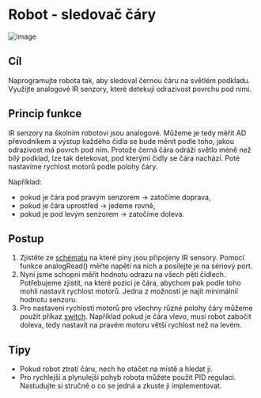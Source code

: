 # Robot - sledovač čáry

![image](https://github.com/user-attachments/assets/301a7379-6dd8-475c-8167-543b4badf264)


## Cíl
Naprogramujte robota tak, aby sledoval černou čáru na světlém podkladu. Využijte analogové IR senzory, které detekují odrazivost povrchu pod nimi. 

## Princip funkce
IR senzory na školním robotovi jsou analogové. Můžeme je tedy měřit AD převodníkem a výstup každého čidla se bude měnit podle toho, jakou odrazivost má povrch pod ním. Protože černá čára odráží světlo méně než bílý podklad, lze tak detekovat, pod kterými čidly se čára nachází. Poté nastavíme rychlost motorů podle polohy čáry.

Například:
- pokud je čára pod pravým senzorem → zatočíme doprava,
- pokud je čára uprostřed → jedeme rovně,
- pokud je pod levým senzorem → zatočíme doleva.

## Postup
1. Zjistěte ze [schématu](https://github.com/TomasChovanec/Arduino_robotek/blob/master/FrenGP_robot/Robot_schematics.pdf) na které piny jsou připojeny IR sensory. Pomocí funkce analogRead() měřte napětí na nich a posílejte je na sériový port.
2. Nyní jsme schopni měřit hodnotu odrazu na všech pěti čidlech. Potřebujeme zjistit, na které pozici je čára, abychom pak podle toho mohli nastavit rychlost motorů. Jedna z možností je najít minimálníí hodnotu senzoru.
3. Pro nastavení rychlosti motorů pro všechny různé polohy čáry můžeme použít příkaz [switch](https://www.itnetwork.cz/hardware-pc/arduino/programovaci-jazyk/podminky-a-jejich-pouziti#_switch). Například pokud je čára vlevo, musí robot zabočit doleva, tedy nastavit na pravém motoru větší rychlost než na levém.

## Tipy	
- Pokud robot ztratí čáru, nech ho otáčet na místě a hledat ji.
- Pro rychlejší a plynulejší pohyb robota můžete použít PID regulaci. Nastudujte si stručně o co se jedná a zkuste ji implementovat.
